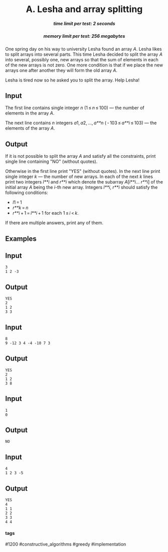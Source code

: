 <h1 style='text-align: center;'> A. Lesha and array splitting</h1>

<h5 style='text-align: center;'>time limit per test: 2 seconds</h5>
<h5 style='text-align: center;'>memory limit per test: 256 megabytes</h5>

One spring day on his way to university Lesha found an array *A*. Lesha likes to split arrays into several parts. This time Lesha decided to split the array *A* into several, possibly one, new arrays so that the sum of elements in each of the new arrays is not zero. One more condition is that if we place the new arrays one after another they will form the old array *A*.

Lesha is tired now so he asked you to split the array. Help Lesha!

## Input

The first line contains single integer *n* (1 ≤ *n* ≤ 100) — the number of elements in the array *A*.

The next line contains *n* integers *a*1, *a*2, ..., *a**n* ( - 103 ≤ *a**i* ≤ 103) — the elements of the array *A*.

## Output

If it is not possible to split the array *A* and satisfy all the constraints, print single line containing "NO" (without quotes).

Otherwise in the first line print "YES" (without quotes). In the next line print single integer *k* — the number of new arrays. In each of the next *k* lines print two integers *l**i* and *r**i* which denote the subarray *A*[*l**i*... *r**i*] of the initial array *A* being the *i*-th new array. Integers *l**i*, *r**i* should satisfy the following conditions:

* *l*1 = 1
* *r**k* = *n*
* *r**i* + 1 = *l**i* + 1 for each 1 ≤ *i* < *k*.

If there are multiple answers, print any of them.

## Examples

## Input


```
3  
1 2 -3  

```
## Output


```
YES  
2  
1 2  
3 3  

```
## Input


```
8  
9 -12 3 4 -4 -10 7 3  

```
## Output


```
YES  
2  
1 2  
3 8  

```
## Input


```
1  
0  

```
## Output


```
NO  

```
## Input


```
4  
1 2 3 -5  

```
## Output


```
YES  
4  
1 1  
2 2  
3 3  
4 4  

```


#### tags 

#1200 #constructive_algorithms #greedy #implementation 